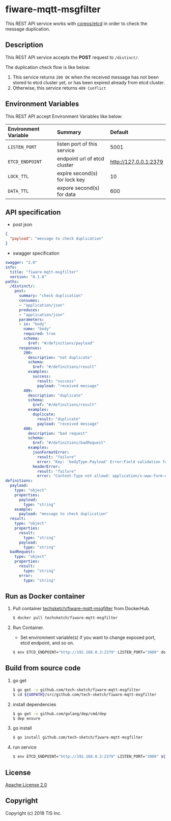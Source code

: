 # fiware-mqtt-msgfilter
This REST API service works with [coreos/etcd](https://coreos.com/etcd/docs/latest/) in order to check the message duplication.

## Description
This REST API service accepts the **POST** request to `/distinct/`.

The duplication check flow is like below:

1. This service returns `200 OK` when the received message has not been stored to etcd cluster yet, or has been expired already from etcd cluster.
1. Otherwise, this service returns `409 Conflict`

## Environment Variables
This REST API accept Environment Variables like below:

|Environment Variable|Summary|Default|
|:--|:--|:--|
|`LISTEN_PORT`|listen port of this service|5001|
|`ETCD_ENDPOINT`|endpoint url of etcd cluster|http://127.0.0.1:2379|
|`LOCK_TTL`|expire second(s) for lock key|10|
|`DATA_TTL`|expore second(s) for data|600|

## API specification

* post json
```json
{
  "payload": "message to check duplication"
}
```

* swagger specification
```yaml
swagger: "2.0"
info:
  title: "fiware-mqtt-msgfilter"
  version: "0.1.0"
paths:
  /distinct/:
    post:
      summary: "check duplication"
      consumes:
      - "application/json"
      produces:
      - "application/json"
      parameters:
      - in: "body"
        name: "body"
        required: true
        schema:
          $ref: "#/definitions/payload"
      responses:
        200:
          description: "not duplicate"
          schema:
            $ref: "#/definitions/result"
          examples:
            success:
              result: "success"
              payload: "received message"
        409:
          description: "duplicate"
          schema:
            $ref: "#/definitions/result"
          examples:
            duplicate:
              result: "duplicate"
              payload: "received message"
        400:
          description: "bad request"
          schema:
            $ref: "#/definitions/badRequest"
          examples:
            jsonFormatError:
              result: "failure"
              error: "Key: 'bodyType.Payload' Error:Field validation for 'Payload' failed on the 'required' tag"
            headerError:
              result: "failure"
              error: "Content-Type not allowd: application/x-www-form-urlencoded"
definitions:
  payload:
    type: "object"
    properties:
      payload:
        type: "string"
    example:
      payload: "message to check duplication"
  result:
    type: "object"
    properties:
      result:
        type: "string"
      payload:
        type: "string"
  badRequest:
    type: "object"
    properties:
      result:
        type: "string"
      error:
        type: "string"
```

## Run as Docker container

1. Pull container [techsketch/fiware-mqtt-msgfilter](https://hub.docker.com/r/techsketch/fiware-mqtt-msgfilter/) from DockerHub.

    ```bash
    $ docker pull techsketch/fiware-mqtt-msgfilter
    ```
1. Run Container.
    * Set environment variable(s) if you want to change exposed port, etcd endpoint, and so on.

    ```bash
    $ env ETCD_ENDPOINT="http://192.168.0.3:2379" LISTEN_PORT="3000" docker run -d -p 3000:3000 techsketch/fiware-mqtt-msgfilter
    ```

## Build from source code

1. go get

    ```bash
    $ go get -u github.com/tech-sketch/fiware-mqtt-msgfilter
    $ cd ${GOPATH}/src/github.com/tech-sketch/fiware-mqtt-msgfilter
    ```
1. install dependencies

    ```bash
    $ go get -u github.com/golang/dep/cmd/dep
    $ dep ensure
    ```
1. go install

    ```bash
    $ go install github.com/tech-sketch/fiware-mqtt-msgfilter
    ```
1. run service

    ```bash
    $ env ETCD_ENDPOINT="http://192.168.0.3:2379" LISTEN_PORT="3000" ${GOPATH}/bin/fiware-mqtt-msgfilter
    ```

## License

[Apache License 2.0](/LICENSE)

## Copyright
Copyright (c) 2018 TIS Inc.
